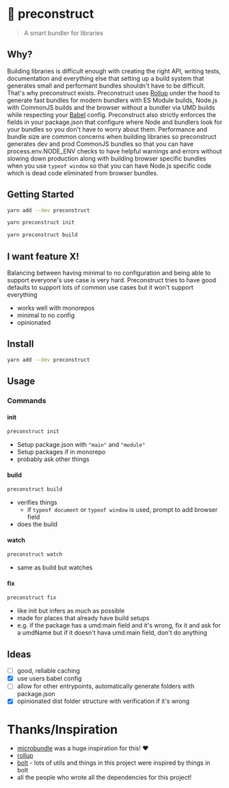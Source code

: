 # 🎁 preconstruct

> A smart bundler for libraries

## Why?

Building libraries is difficult enough with creating the right API, writing tests, documentation and everything else that setting up a build system that generates small and performant bundles shouldn't have to be difficult. That's why preconstruct exists. Preconstruct uses [Rollup](https://rollupjs.org) under the hood to generate fast bundles for modern bundlers with ES Module builds, Node.js with CommonJS builds and the browser without a bundler via UMD builds while respecting your [Babel](https://babeljs.io/) config. Preconstruct also strictly enforces the fields in your package.json that configure where Node and bundlers look for your bundles so you don't have to worry about them. Performance and bundle size are common concerns when building libraries so preconstruct generates dev and prod CommonJS bundles so that you can have process.env.NODE_ENV checks to have helpful warnings and errors without slowing down production along with building browser specific bundles when you use `typeof window` so that you can have Node.js specific code which is dead code eliminated from browser bundles.

## Getting Started

```bash
yarn add --dev preconstruct
```

```bash
yarn preconstruct init
```

```bash
yarn preconstruct build
```

## I want feature X!

Balancing between having minimal to no configuration and being able to support everyone's use case is very hard. Preconstruct tries to have good defaults to support lots of common use cases but it won't support everything

- works well with monorepos
- minimal to no config
- opinionated

## Install

```bash
yarn add --dev preconstruct
```

## Usage

### Commands

#### init

```bash
preconstruct init
```

- Setup package.json with `"main"` and `"module"`
- Setup packages if in monorepo
- probably ask other things

#### build

```bash
preconstruct build
```

- verifies things
  - if `typeof document` or `typeof window` is used, prompt to add browser field
- does the build

#### watch

```bash
preconstruct watch
```

- same as build but watches

#### fix

```bash
preconstruct fix
```

- like init but infers as much as possible
- made for places that already have build setups
- e.g. if the package has a umd:main field and it's wrong, fix it and ask for a umdName but if it doesn't hava umd:main field, don't do anything

## Ideas

- [ ] good, reliable caching
- [x] use users babel config
- [ ] allow for other entrypoints, automatically generate folders with package.json
- [x] opinionated dist folder structure with verification if it's wrong

# Thanks/Inspiration

- [microbundle](https://github.com/developit/microbundle) was a huge inspiration for this! ❤️
- [rollup](https://rollupjs.org)
- [bolt](https://github.com/boltpkg/bolt) - lots of utils and things in this project were inspired by things in bolt
- all the people who wrote all the dependencies for this project!
